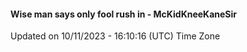 #### Wise man says only fool rush in - McKidKneeKaneSir
Updated on 10/11/2023 - 16:10:16 (UTC) Time Zone
